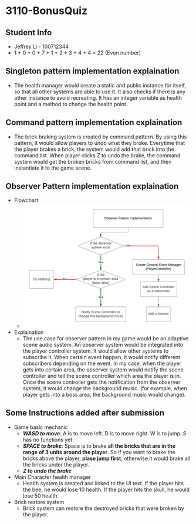 # 3110-BonusQuiz

## Student Info

- Jeffrey Li - 100712344
- 1 + 0 + 0 + 7 + 1 + 2 + 3 + 4 + 4 = 22 (Even number)

## Singleton pattern implementation explaination
- The health manager would create a static and public instance for itself, so that all other systems are able to use it. It also checks if there is any other instance to avoid recreating. It has an integer variable as health point and a method to change the health point.
## Command pattern implementation explaination
- The brick braking system is created by command pattern. By using this pattern, it would allow players to undo what they broke. Everytime that the player brakes a brick, the system would add that brick into the command list. When player clicks Z to undo the brake, the command system would get the broken bricks from command list, and then instantiate it to the game scene.
## Observer Pattern implementation explaination
- Flowchart
  - ![Flowchart](https://raw.githubusercontent.com/jeffrey9911/3110-Tutorial-Project/main/ExternalAssetsKits/Diagram.png)
- Explaination
  - The use case for observer pattern in my game would be an adaptive scene audio system. An observer system would be integrated into the player controller system. It would allow other systems to subscribe it. When certain event happen, it would notify different subscribers depending on the event. In my case, when the player gets into certain area, the observer system would notify the scene controller and tell the scene controller which area the player is in. Once the scene controller gets the notification from the observer system, it would change the background music. (for example, when player gets into a boss area, the background music would change).

## Some Instructions added after submission
- Game basic mechanic
  - ***WASD to move***: A is to move left. D is to move right. W is to jump. S has no functions yet.
  - ***SPACE to brake***: Space is to brake **all the bricks that are in the range of 3 units around the player**. So if you want to brake the bricks above the player, **plase jump first**, otherwise it would brake all the bricks under the player.
  - ***Z to undo the brake***
- Main Character health manager
  - Health system is created and linked to the UI text. If the player hits the bee, he would lose 10 health. If the player hits the skull, he would lose 50 health.
- Brick restore system
  - Brick system can restore the destroyed bricks that were broken by the player.
